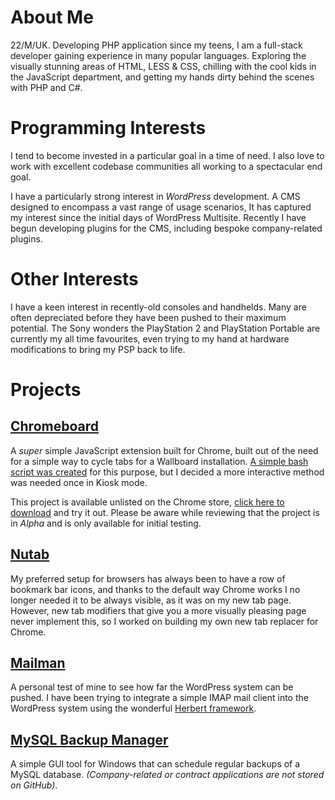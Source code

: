 # About Me
22/M/UK. Developing PHP application since my teens, I am a full-stack developer gaining experience in many popular languages. Exploring the visually stunning areas of HTML, LESS & CSS, chilling with the cool kids in the JavaScript department, and getting my hands dirty behind the scenes with PHP and C#. 

# Programming Interests
I tend to become invested in a particular goal in a time of need. I also love to work with excellent codebase communities all working to a spectacular end goal.

I have a particularly strong interest in _WordPress_ development. A CMS designed to encompass a vast range of usage scenarios, It has captured my interest since the initial days of WordPress Multisite. Recently I have begun developing plugins for the CMS, including bespoke company-related plugins.

# Other Interests
I have a keen interest in recently-old consoles and handhelds. Many are often depreciated before they have been pushed to their maximum potential. The Sony wonders the PlayStation 2 and PlayStation Portable are currently my all time favourites, even trying to my hand at hardware modifications to bring my PSP back to life.

# Projects

## [Chromeboard]
A _super_ simple JavaScript extension built for Chrome, built out of the need for a simple way to cycle tabs for a Wallboard installation. [A simple bash script was created](https://gist.github.com/soup-bowl/6f75cd2f8c042344fedf02521bf113ac) for this purpose, but I decided a more interactive method was needed once in Kiosk mode.

This project is available unlisted on the Chrome store, [click here to download](https://chrome.google.com/webstore/detail/chromeboard/fdnnlgfgjjjfafmdhkfndhnoboajdpom) and try it out. Please be aware while reviewing that the project is in _Alpha_ and is only available for initial testing.

## [Nutab](https://github.com/soup-bowl/nutab)
My preferred setup for browsers has always been to have a row of bookmark bar icons, and thanks to the default way Chrome works I no longer needed it to be always visible, as it was on my new tab page. However, new tab modifiers that give you a more visually pleasing page never implement this, so I worked on building my own new tab replacer for Chrome.

## [Mailman](https://github.com/soup-bowl/mailman)
A personal test of mine to see how far the WordPress system can be pushed. I have been trying to integrate a simple IMAP mail client into the WordPress system using the wonderful [Herbert framework](https://github.com/getherbert/herbert). 

## [MySQL Backup Manager](https://github.com/soup-bowl/MySQL-Backup-Manager)
A simple GUI tool for Windows that can schedule regular backups of a MySQL database.
_(Company-related or contract applications are not stored on GitHub)_.

[Chromeboard]:https://soup-bowl.github.io/Chromeboard/
